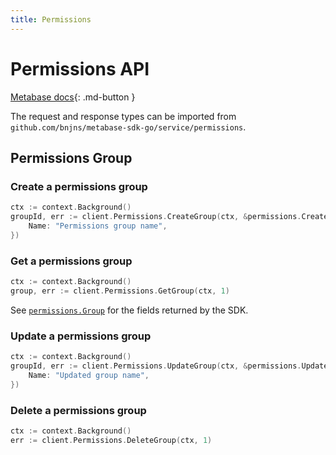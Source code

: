 ```yaml
---
title: Permissions
---
```


# Permissions API

[Metabase docs](https://www.metabase.com/docs/latest/api/permissions){: .md-button }

The request and response types can be imported from `github.com/bnjns/metabase-sdk-go/service/permissions`.

## Permissions Group

### Create a permissions group

```go
ctx := context.Background()
groupId, err := client.Permissions.CreateGroup(ctx, &permissions.CreateGroupRequest{
    Name: "Permissions group name",
})
```

### Get a permissions group

```go
ctx := context.Background()
group, err := client.Permissions.GetGroup(ctx, 1)
```

See [`permissions.Group`](https://pkg.go.dev/github.com/bnjns/metabase-sdk-go/service/permissions#Group) for the fields
returned by the SDK.

### Update a permissions group

```go
ctx := context.Background()
groupId, err := client.Permissions.UpdateGroup(ctx, &permissions.UpdateGroupRequest{
    Name: "Updated group name",
})
```

### Delete a permissions group

```go
ctx := context.Background()
err := client.Permissions.DeleteGroup(ctx, 1)
```
